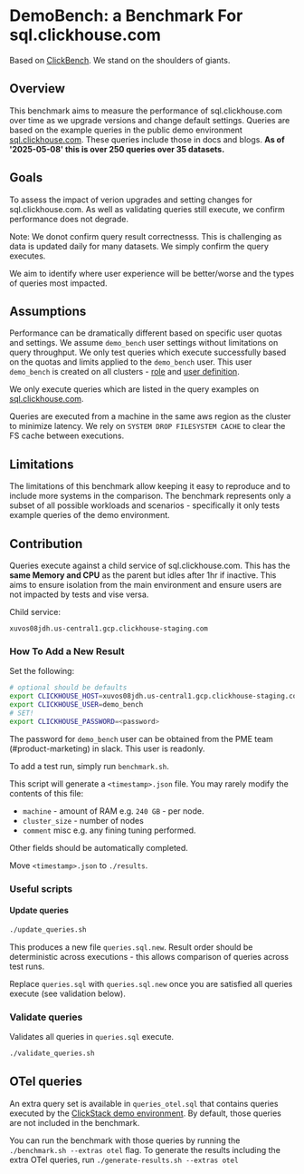 # DemoBench: a Benchmark For sql.clickhouse.com

Based on [ClickBench](https://github.com/ClickHouse/ClickBench/#results-usage-and-scoreboards). We stand on the shoulders of giants.

## Overview

This benchmark aims to measure the performance of sql.clickhouse.com over time as we upgrade versions and change default settings. Queries are based on the example queries in the public demo environment [sql.clickhouse.com](sql.clickhouse.com). These queries include those in docs and blogs. **As of '2025-05-08' this is over 250 queries over 35 datasets.**

## Goals

To assess the impact of verion upgrades and setting changes for sql.clickhouse.com. As well as validating queries still execute, we confirm performance does not degrade.

Note: We donot confirm query result correctnesss. This is challenging as data is updated daily for many datasets. We simply confirm the query executes.

We aim to identify where user experience will be better/worse and the types of queries most impacted.

## Assumptions

Performance can be dramatically different based on specific user quotas and settings. We assume `demo_bench` user settings without limitations on query throughput. We only test queries which execute successfully based on the quotas and limits applied to the `demo_bench` user. This user `demo_bench` is created on all clusters - [role]() and [user definition]().

We only execute queries which are listed in the query examples on [sql.clickhouse.com](sql.clickhouse.com).

Queries are executed from a machine in the same aws region as the cluster to minimize latency. We rely on `SYSTEM DROP FILESYSTEM CACHE` to clear the FS cache between executions.

## Limitations

The limitations of this benchmark allow keeping it easy to reproduce and to include more systems in the comparison. The benchmark represents only a subset of all possible workloads and scenarios - specifically it only tests example queries of the demo environment.

## Contribution

Queries execute against a child service of sql.clickhouse.com. This has the **same Memory and CPU** as the parent but idles after 1hr if inactive. This aims to ensure isolation from the main environment and ensure users are not impacted by tests and vise versa.

Child service:

```xuvos08jdh.us-central1.gcp.clickhouse-staging.com```

### How To Add a New Result

Set the following:


```bash
# optional should be defaults
export CLICKHOUSE_HOST=xuvos08jdh.us-central1.gcp.clickhouse-staging.com
export CLICKHOUSE_USER=demo_bench
# SET!
export CLICKHOUSE_PASSWORD=<password>
```

The password for `demo_bench` user can be obtained from the PME team (#product-marketing) in slack. This user is readonly.

To add a test run, simply run `benchmark.sh`.

This script will generate a `<timestamp>.json` file. You may rarely modify the contents of this file:

- `machine` - amount of RAM e.g. `240 GB` - per node.
- `cluster_size` - number of nodes
- `comment` misc e.g. any fining tuning performed.

Other fields should be automatically completed.

Move `<timestamp>.json` to `./results`.

### Useful scripts

#### Update queries

```bash
./update_queries.sh
```

This produces a new file `queries.sql.new`. Result order should be deterministic across executions - this allows comparison of queries across test runs.

Replace `queries.sql` with `queries.sql.new` once you are satisfied all queries execute (see validation below).

### Validate queries

Validates all queries in `queries.sql` execute.

```bash
./validate_queries.sh
```

## OTel queries

An extra query set is available in `queries_otel.sql` that contains queries executed by the [ClickStack demo environment](https://play-clickstack.clickhouse.com/). By default, those queries are not included in the benchmark. 

You can run the benchmark with those queries by running the `./benchmark.sh --extras otel` flag. To generate the results including the extra OTel queries, run `./generate-results.sh --extras otel`
